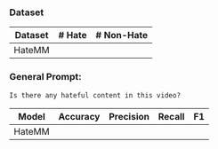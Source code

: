 ### Dataset
|Dataset|# Hate| # Non-Hate|
|:-:|:-:|:-:|
|HateMM| | |



### General Prompt:
```Is there any hateful content in this video?```

|Model| Accuracy |Precision | Recall | F1 |
|:-:|:-:|:-:|:-:|:-:|
|HateMM| | | | |
